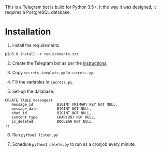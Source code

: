 This is a Telegram bot is build for Python 3.5+.  It the way it was
designed, it requires a PostgreSQL database.

# Installation

1. Install the requirements

```pip3.6 install -r requirements.txt```

2. Create the Telegram bot as per the [instructions](https://core.telegram.org/bots#6-botfather).

3. Copy `secrets.template.py` to `secrets.py`.

4. Fill the variables in `secrets.py`.

5. Set-up the database:

```
CREATE TABLE messages(
   message_id           BIGINT PRIMARY KEY NOT NULL,
   message_date         BIGINT NOT NULL,
   chat_id              BIGINT NOT NULL,
   content_type         CHAR(20) NOT NULL,
   is_deleted           BOOLEAN NOT NULL
);
```

6. Run `python3 listen.py`

7. Schedule `python3 delete.py` to run as a cronjob every minute.